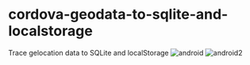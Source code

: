# cordova-geodata-to-sqlite-and-localstorage
Trace gelocation data to SQLite and localStorage
![android](http://s33.postimg.org/ljlloi533/Screenshot_2016_05_27_00_35_01.png)
![android2](blob:https://mail.google.com/463b8325-86dc-4256-a190-a1fbb18b1cbd)
